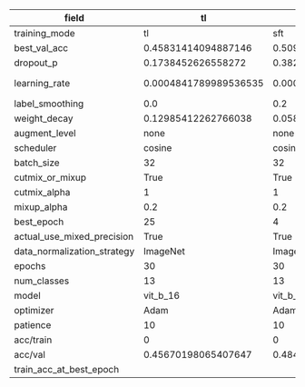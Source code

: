 | field                       | tl                    | sft                   | fft                   |
|-----------------------------|-----------------------|-----------------------|-----------------------|
| training_mode               | tl                    | sft                   | fft                   |
| best_val_acc                | 0.45831414094887146   | 0.5092123445416858    | 0.5317825886688162    |
| dropout_p                   | 0.1738452626558272    | 0.3823179363419381    | 0.4671625063140603    |
| learning_rate               | 0.0004841789989536535 | 0.0001034653389456095 | 5.342033803751299e-06 |
| label_smoothing             | 0.0                   | 0.2                   | 0.0                   |
| weight_decay                | 0.12985412262766038   | 0.058114865747902485  | 0.061224195660722014  |
| augment_level               | none                  | none                  | basic                 |
| scheduler                   | cosine                | cosine                | plateau               |
| batch_size                  | 32                    | 32                    | 32                    |
| cutmix_or_mixup             | True                  | True                  | True                  |
| cutmix_alpha                | 1                     | 1                     | 1                     |
| mixup_alpha                 | 0.2                   | 0.2                   | 0.2                   |
| best_epoch                  | 25                    | 4                     | 7                     |
| actual_use_mixed_precision  | True                  | True                  | True                  |
| data_normalization_strategy | ImageNet              | ImageNet              | ImageNet              |
| epochs                      | 30                    | 30                    | 30                    |
| num_classes                 | 13                    | 13                    | 13                    |
| model                       | vit_b_16              | vit_b_16              | vit_b_16              |
| optimizer                   | Adam                  | AdamW                 | AdamW                 |
| patience                    | 10                    | 10                    | 10                    |
| acc/train                   | 0                     | 0                     | 0                     |
| acc/val                     | 0.45670198065407647   | 0.4847996315062183    | 0.5200368493781667    |
| train_acc_at_best_epoch     |                       |                       |                       |